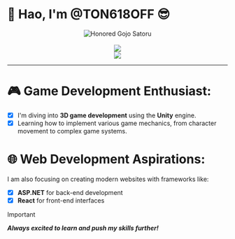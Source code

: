 # 👋 Hao, I'm @TON618OFF 😎

<!--- Гифка --->
<div align="center">
  <picture>
    <img alt="Honored Gojo Satoru" src="https://media1.tenor.com/m/8UntVSgyu6QAAAAC/gojo-satoru-satoru-gojo.gif">
  </picture>
</div>

<br>

<!--- Карточки со статистикой профиля --->
<div align="center">
  <img src="https://github-readme-stats.vercel.app/api?username=TON618OFF&show_icons=true&theme=midnight-purple&border_radius=25&border_color=2E1A47&number_format=short"> <!--- Общая статистика профиля --->
  <br>
  <img src="https://github-readme-stats.vercel.app/api/top-langs/?username=TON618OFF&theme=midnight-purple&size_weight=0.5&count_weight=0.5&layout=compact&border_radius=25&border_color=2E1A47"> <!--- Самые используемые ЯП --->
</div>


---

<!--- Пояснение к 3D разработке --->
🎮 Game Development Enthusiast:
===
- [x] I'm diving into **3D game development** using the **Unity** engine.
- [x] Learning how to implement various game mechanics, from character movement to complex game systems.

<!--- Пояснение к WEB разработке --->
🌐 Web Development Aspirations:
===
I am also focusing on creating modern websites with frameworks like:
  - [x] **ASP.NET** for back-end development
  - [x] **React** for front-end interfaces

> [!IMPORTANT]
> ***Always excited to learn and push my skills further!***
